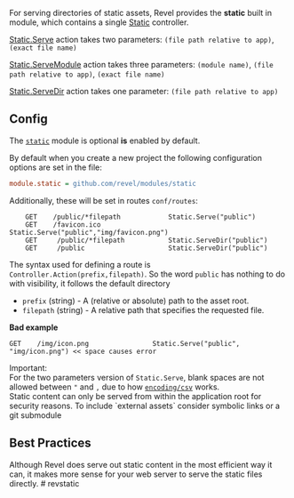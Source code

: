 
For serving directories of static assets, Revel provides the **static** built in module,
which contains a single
[Static](https://godoc.org/github.com/revel/modules/static/app/controllers#Static)
controller.  

[Static.Serve](https://godoc.org/github.com/revel/modules/static/app/controllers#Static.Serve) action takes two parameters:
 `(file path relative to app)`, `(exact file name)`

[Static.ServeModule](https://godoc.org/github.com/revel/modules/static/app/controllers#Static.ServeModule) action takes three parameters:
`(module name)`, `(file path relative to app)`, `(exact file name)`

[Static.ServeDir](https://godoc.org/github.com/revel/modules/static/app/controllers#Static.ServeDir) action takes one parameter:
`(file path relative to app)`


## Config

The [`static`](https://godoc.org/github.com/revel/modules/static/app/controllers) module
is optional **is** enabled by default. 

By default when you create a new project the following
configuration options are set in the file:

```ini
module.static = github.com/revel/modules/static
```

Additionally, these will be set in routes `conf/routes`:

```
	GET    /public/*filepath            Static.Serve("public")
	GET    /favicon.ico                 Static.Serve("public","img/favicon.png")
    GET     /public/*filepath           Static.ServeDir("public")
    GET     /public                     Static.ServeDir("public")
```

The syntax used for defining
a route is `Controller.Action(prefix,filepath)`. So the word `public`
has nothing to do with visibility, it follows the default 
directory

* `prefix` (string) - A (relative or absolute) path to the asset root.
* `filepath` (string) - A relative path that specifies the requested file.

**Bad example**

	GET    /img/icon.png                Static.Serve("public", "img/icon.png") << space causes error

<div class="alert alert-warning">
Important:<br>For the two parameters version of <code>Static.Serve</code>, blank spaces are not allowed between
<code>"</code> and <code>,</code> due to how <a href="http://golang.org/pkg/encoding/csv/"><code>encoding/csv</code></a> works.
</div>
<div class="alert alert-danger">Static content can only be served from within the application root for security reasons. To include `external assets` consider symbolic links or a git submodule</div>

## Best Practices
Although Revel does serve out static content in the most efficient way it can, it 
makes more sense for your web server to serve the static files directly. # revstatic
